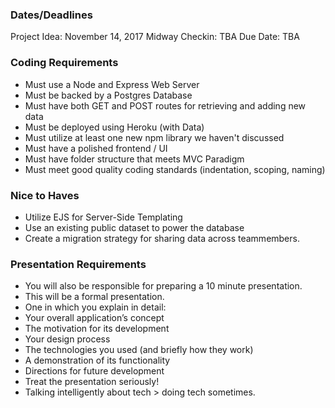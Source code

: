 ### Dates/Deadlines

Project Idea: November 14, 2017
Midway Checkin: TBA
Due Date: TBA

### Coding Requirements

- Must use a Node and Express Web Server
- Must be backed by a Postgres Database
- Must have both GET and POST routes for retrieving and adding new data
- Must be deployed using Heroku (with Data)
- Must utilize at least one new npm library we haven't discussed
- Must have a polished frontend / UI
- Must have folder structure that meets MVC Paradigm
- Must meet good quality coding standards (indentation, scoping, naming)

### Nice to Haves
- Utilize EJS for Server-Side Templating
- Use an existing public dataset to power the database
- Create a migration strategy for sharing data across teammembers.

### Presentation Requirements

- You will also be responsible for preparing a 10 minute presentation.
- This will be a formal presentation.
- One in which you explain in detail:
- Your overall application’s concept
- The motivation for its development
- Your design process
- The technologies you used (and briefly how they work)
- A demonstration of its functionality
- Directions for future development
- Treat the presentation seriously! 
- Talking intelligently about tech > doing tech sometimes. 
